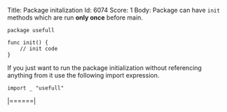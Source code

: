 Title: Package initalization
Id: 6074
Score: 1
Body:
Package can have `init` methods which are run **only once** before main.

    package usefull

    func init() {
        // init code
    }

If you just want to run the package initialization without referencing anything from it use the following import expression.

    import _ "usefull"
|======|
